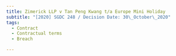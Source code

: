 ```yaml
---
title: Zimerick LLP v Tan Peng Kwang t/a Europe Mini Holiday
subtitle: "[2020] SGDC 248 / Decision Date: 30\_October\_2020"
tags:
  - Contract
  - Contractual terms
  - Breach

---
```

